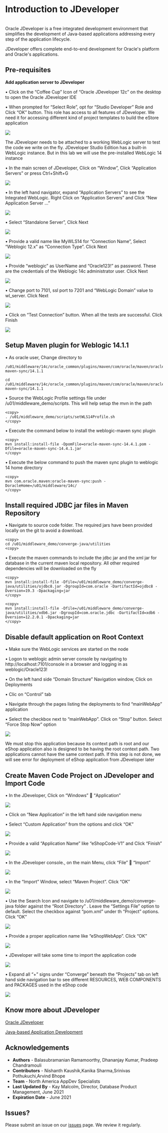 # Introduction to JDeveloper
<br>
Oracle JDeveloper is a free integrated development environment that simplifies the development of Java-based applications addressing every step of the application lifecycle. 

JDeveloper offers complete end-to-end development for Oracle's platform and Oracle's applications.

[](youtube:63rnCGawF9w)

## Pre-requisites

**Add application server to JDeveloper**

•	Click on the “Coffee Cup” Icon of “Oracle JDeveloper 12c” on the desktop to open the Oracle JDeveloper IDE

•	When prompted for “Select Role”, opt for “Studio Developer” Role and Click “OK” button.  This role has access to all features of JDeveloper.  We need it for accessing different kind of project templates to build the eStore application

![](./images/jd1.png " ")

The JDeveloper needs to be attached to a working WebLogic server to test the code we write on the fly.  JDeveloper Studio Edition has a built-in WebLogic instance.
But in this lab we will use the pre-installed WebLogic 14 instance

•	In the main screen of JDeveloper, Click on “Window”, Click “Application Servers” or press Ctrl+Shift+G

![](./images/jd2.png " ")

•	In the left hand navigator, expand “Application Servers” to see the Integrated WebLogic. Right Click on “Application Servers” and Click “New Application Server …”

![](./images/jd3.png " ")

•	Select “Standalone Server”, Click Next

![](./images/jd4.PNG " ")

•	Provide a valid name like MyWLS14 for “Connection Name”, Select “Weblogic 12.x” as “Connection Type”. Click Next

![](./images/jd5.PNG " ")

•	Provide “weblogic” as UserName and “Oracle123!” as password.  These are the credentials of the Weblogic 14c administrator user. Click Next

![](./images/jd6.PNG " ")

•	Change port to 7101, ssl port to 7201 and “WebLogic Domain” value to wl_server. Click Next

![](./images/jd7.PNG " ")

•	Click on “Test Connection” button.  When all the tests are successful. Click Finish

![](./images/jd8.PNG " ")

## Setup Maven plugin for Weblogic 14.1.1

•	As oracle user, Change directory to 

````
/u01/middleware/14c/oracle_common/plugins/maven/com/oracle/maven/oracle-maven-sync/14.1.1

cd /u01/middleware/14c/oracle_common/plugins/maven/com/oracle/maven/oracle-maven-sync/14.1.1
````

•	Source the WebLogic Profile settings file under /u01/middleware_demo/scripts.  This will help setup the mvn in the path

````
<copy>
. /u01/middleware_demo/scripts/setWLS14Profile.sh
</copy>
````

•	Execute the command below to install the weblogic-maven sync plugin

````
<copy>
mvn install:install-file -DpomFile=oracle-maven-sync-14.4.1.pom -Dfile=oracle-maven-sync-14.4.1.jar
</copy>
````
•	Execute the below command to push the maven sync plugin to weblogic 14 home directory

````
<copy>
mvn com.oracle.maven:oracle-maven-sync:push -DoracleHome=/u01/middleware/14c/
</copy>
````

## Install required JDBC jar files in Maven Repository

•	Navigate to source code folder.  The required jars have been provided locally on the git to avoid a download.

````
<copy>
cd /u01/middleware_demo/converge-java/utilities
<copy>
````

•	Execute the maven commands to include the jdbc jar and the xml jar for database in the current maven local repository.  All other required dependencies will be downloaded on the fly

````
<copy>
mvn install:install-file -Dfile=/u01/middleware_demo/converge-java/utilities/ojdbc8.jar -DgroupId=com.oracle -DartifactId=ojdbc8 -Dversion=19.3 -Dpackaging=jar
</copy>
````

````
<copy>
mvn install:install-file -Dfile=/u01/middleware_demo/converge-java/utilities/xdb6.jar -DgroupId=com.oracle.jdbc -DartifactId=xdb6 -Dversion=12.2.0.1 -Dpackaging=jar
</copy>
````

## Disable default application on Root Context

•	Make sure the WebLogic services are started on the node

•	Logon to weblogic admin server console by navigating to http://localhost:7101/console in a browser and logging in as weblogic/Oracle123!

•	On the left hand side “Domain Structure” Navigation window, Click on Deployments

•	Clic on “Control” tab

•	Navigate through the pages listing the deployments to find “mainWebApp” application

•	Select the checkbox next to “mainWebApp”. Click on “Stop” button. Select “Force Stop Now” option

![](./images/jd9.PNG " ")

We must stop this application because its context path is root and our eShop application also is designed to be having the root context path.  Two applications cannot have the same context path. If this step is not done, we will see error for deployment of eShop application from JDeveloper later

## Create Maven Code Project on JDeveloper and Import Code

•	In the JDeveloper, Click on “Windows”  “Application”

![](./images/jd10.PNG " ")

•	Click on “New Application” in the left hand side navigation menu

•	Select “Custom Application” from the options and click “OK”

![](./images/jd11.PNG " ")

•	Provide a valid “Application Name” like “eShopCode-V1” and Click “Finish”

![](./images/jd12.PNG " ")

•	In the JDeveloper console., on the main Menu, click “File”  “Import”

![](./images/jd13.PNG " ")

•	In the “Import” Window, select “Maven Project”.  Click “OK”

![](./images/jd14.PNG " ")

•	Use the Search Icon and navigate to /u01/middleware_demo/converge-java folder against the “Root Directory” .  Leave the “Settings File” option to default.  Select the checkbox against “pom.xml” under th “Project” options. Click “OK”

![](./images/jd15.PNG " ")

•	Provide a proper application name like “eShopWebApp”. Click “OK”

![](./images/jd16.PNG " ")

•	JDeveloper will take some time to import the application code

![](./images/jd17.PNG " ")

•	Expand all “+” signs under “Converge” beneath the “Projects” tab on left hand side navigation bar to see different RESOURCES, WEB COMPONENTS and PACKAGES used in the eShop code

![](./images/jd18.PNG " ")


## Know more about JDeveloper

[Oracle JDeveloper](https://www.oracle.com/application-development/technologies/jdeveloper.html) 

[Java-based Application Development](https://www.oracle.com/application-development/technologies/jdeveloper.html) 


## Acknowledgements

- **Authors** - Balasubramanian Ramamoorthy, Dhananjay Kumar, Pradeep Chandramouli
- **Contributors** - Nishanth Kaushik,Kanika Sharma,Srinivas Pothukuchi,Arvind Bhope
- **Team** - North America AppDev Specialists
- **Last Updated By** - Kay Malcolm, Director, Database Product Management, June 2021
- **Expiration Date** - June 2021


## Issues?
Please submit an issue on our [issues](https://github.com/oracle/learning-library/issues) page. We review it regularly.


